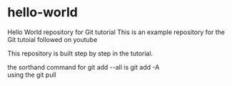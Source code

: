 # hello-world
Hello World repository for Git tutorial
This is an example repository for the Git tutoial followed on youtube

This repository is built step by step in the tutorial.

the sorthand command for 
git add --all is 
git add -A  
using the git pull

